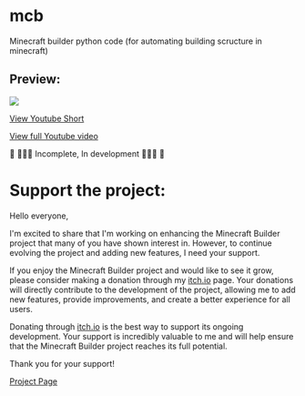 # mcb
Minecraft builder python code (for automating building scructure in minecraft)

## Preview:
<a href="https://www.youtube.com/shorts/xtnPyp5BqTA"><img src="https://s3.amazonaws.com/content.newsok.com/newsok/images/mobile/play_button.png"></a>

<a href="https://www.youtube.com/shorts/xtnPyp5BqTA">View Youtube Short</a>

<a href="https://www.youtube.com/watch?v=2a1Fk-TUjuQ">View full Youtube video</a>

🔧 🚧🚧🚧 Incomplete, In development 🚧🚧🚧 👷


<h1>Support the project: </h1>

<p>
Hello everyone,

I'm excited to share that I'm working on enhancing the Minecraft Builder project that many of you have shown interest in. However, to continue evolving the project and adding new features, I need your support.

If you enjoy the Minecraft Builder project and would like to see it grow, please consider making a donation through my <a href="https://amos-nimos.itch.io/mcb" alt="itch-page">itch.io</a> page. Your donations will directly contribute to the development of the project, allowing me to add new features, provide improvements, and create a better experience for all users.

Donating through <a href="https://amos-nimos.itch.io/mcb" alt="itch-page">itch.io</a> is the best way to support its ongoing development. Your support is incredibly valuable to me and will help ensure that the Minecraft Builder project reaches its full potential.

Thank you for your support! 
</p>
<a href="https://amos-nimos.itch.io/mcb" alt="itch-page">Project Page</a>


<!-- 
<a href="https://www.paypal.com/donate/?hosted_button_id=3SZVAQAEVAT6Q" alt="donate"><img src="https://www.ruskoka.com/wp-content/uploads/2017/02/PayPal-Donate-Button-PNG-Clipart.png" width="100" height="30"></a> -->
